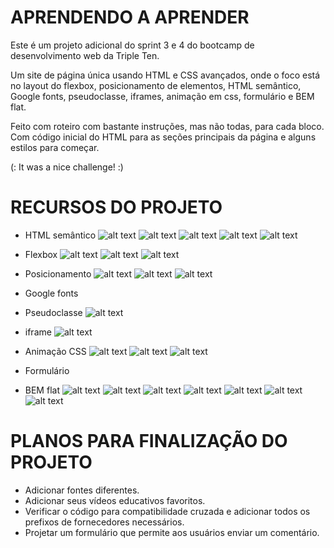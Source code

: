 # APRENDENDO A APRENDER

Este é um projeto adicional do sprint 3 e 4 do bootcamp de desenvolvimento web da Triple Ten.

Um site de página única usando HTML e CSS avançados, onde o foco está no layout do flexbox, posicionamento de elementos, HTML semântico, Google fonts, pseudoclasse, iframes, animação em css, formulário e BEM flat.

Feito com roteiro com bastante instruções, mas não todas, para cada bloco. Com código inicial do HTML para as seções principais da página e alguns estilos para começar.

(: It was a nice challenge! :)

# RECURSOS DO PROJETO

- HTML semântico
  ![alt text](./images/README/html-semantico_1.png)
  ![alt text](./images/README/html-semantico_2.png)
  ![alt text](./images/README/html-semantico_3.png)
  ![alt text](./images/README/html-semantico_4.png)
  ![alt text](./images/README/html-semantico_5.png)

- Flexbox
  ![alt text](./images/README/flexbox_1.png)
  ![alt text](./images/README/flexbox_2.png)
  ![alt text](./images/README/flexbox_3.png)

- Posicionamento
  ![alt text](./images/README/position_1.png)
  ![alt text](./images/README/position_2.png)
  ![alt text](./images/README/position_3.png)

- Google fonts

- Pseudoclasse
  ![alt text](./images/README/pseudoclasse_hover.png)

- iframe
  ![alt text](./images/README/iframe.png)

- Animação CSS
  ![alt text](./images/README/rotation_1.png)
  ![alt text](./images/README/rotation_2.png)
  ![alt text](./images/README/rotation_3.png)

- Formulário

- BEM flat
  ![alt text](./images/README/bem-flat_1.png)
  ![alt text](./images/README/bem-flat_2.png)
  ![alt text](./images/README/bem-flat_3.png)
  ![alt text](./images/README/bem-flat_4.png)
  ![alt text](./images/README/bem-flat_5.png)
  ![alt text](./images/README/bem-flat_6.png)
  ![alt text](./images/README/bem-flat_7.png)

# PLANOS PARA FINALIZAÇÃO DO PROJETO

- Adicionar fontes diferentes.
- Adicionar seus vídeos educativos favoritos.
- Verificar o código para compatibilidade cruzada e adicionar todos os prefixos de fornecedores necessários.
- Projetar um formulário que permite aos usuários enviar um comentário.
